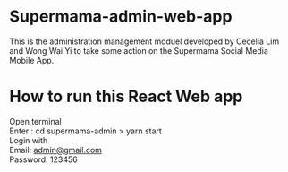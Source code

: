 # Supermama-admin-web-app
This is the administration management moduel developed by Cecelia Lim and Wong Wai Yi to take some action on the Supermama Social Media Mobile App. 

# How to run this React Web app
Open terminal <br>
Enter : cd supermama-admin > yarn start <br>
Login with <br>
Email: admin@gmail.com <br>
Password: 123456 <br>

